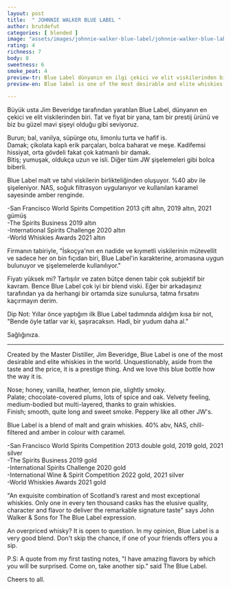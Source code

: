 ```yaml
---
layout: post
title:  " JOHNNIE WALKER BLUE LABEL "
author: brutdefut
categories: [ blended ]
image: "assets/images/johnnie-walker-blue-label/johnnie-walker-blue-label.JPG"
rating: 4
richness: 7
body: 8
sweetness: 6
smoke_peat: 4
preview-tr: Blue Label dünyanın en ilgi çekici ve elit viskilerinden biri.             
preview-en: Blue label is one of the most desirable and elite whiskies in the world.       
     
---
```


Büyük usta Jim Beveridge tarafından yaratılan Blue Label, dünyanın en çekici ve elit viskilerinden biri. Tat ve fiyat bir yana, tam bir prestij ürünü ve biz bu güzel mavi şişeyi olduğu gibi seviyoruz.  

Burun; bal, vanilya, süpürge otu, limonlu turta ve hafif is.  
Damak; çikolata kaplı erik parçaları, bolca baharat ve meşe. Kadifemsi hissiyat, orta gövdeli fakat çok katmanlı bir damak.  
Bitiş; yumuşak, oldukça uzun ve isli. Diğer tüm JW şişelemeleri gibi bolca biberli.  

Blue Label malt ve tahıl viskilerin birlikteliğinden oluşuyor. %40 abv ile şişeleniyor. NAS, soğuk filtrasyon uygulanıyor ve kullanılan karamel sayesinde amber renginde.  

-San Francisco World Spirits Competition 2013 çift altın, 2019 altın, 2021 gümüş  
-The Spirits Business 2019 altın  
-International Spirits Challenge 2020 altın   
-World Whiskies Awards 2021 altın  

Firmanın tabiriyle, "İskoçya'nın en nadide ve kıymetli viskilerinin mütevellit ve sadece her on bin fıçıdan biri, Blue Label'in karakterine, aromasına uygun bulunuyor ve şişelemelerde kullanılıyor."  

Fiyatı yüksek mi? Tartışılır ve zaten bütçe denen tabir çok subjektif bir kavram. Bence Blue Label çok iyi bir blend viski. Eğer bir arkadaşınız tarafından ya da herhangi bir ortamda size sunulursa, tatma fırsatını kaçırmayın derim.  

Dip Not: Yıllar önce yaptığım ilk Blue Label tadımında aldığım kısa bir not, "Bende öyle tatlar var ki, şaşıracaksın. Hadi, bir yudum daha al."   

Sağlığınıza.       
   
-----------------------------------------------

<p id="english"></p>

Created by the Master Distiller, Jim Beveridge, Blue Label is one of the most desirable and elite whiskies in the world. Unquestionably, aside from the taste and the price, it is a prestige thing. And we love this blue bottle how the way it is.  

Nose; honey, vanilla, heather, lemon pie, slightly smoky.  
Palate; chocolate-covered plums, lots of spice and oak. Velvety feeling, medium-bodied but multi-layered, thanks to grain whiskies.  
Finish; smooth, quite long and sweet smoke. Peppery like all other JW's.  

Blue Label is a blend of malt and grain whiskies. 40% abv, NAS, chill-filtered and amber in colour with caramel.  

-San Francisco World Spirits Competition 2013 double gold, 2019 gold, 2021 silver   
-The Spirits Business 2019 gold  
-International Spirits Challenge 2020 gold  
-International Wine & Spirit Competition 2022 gold, 2021 silver  
-World Whiskies Awards 2021 gold  

"An exquisite combination of Scotland’s rarest and most exceptional whiskies. Only one in every ten thousand casks has the elusive quality, character and flavor to deliver the remarkable signature taste" says John Walker & Sons for The Blue Label expression.  

An overpriced whisky? It is open to question. In my opinion, Blue Label is a very good blend. Don't skip the chance, if one of your friends offers you a sip.  

P.S: A quote from my first tasting notes, "I have amazing flavors by which you will be surprised. Come on, take another sip." said The Blue Label.   

Cheers to all.    
      
